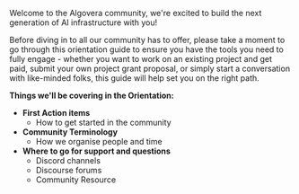 Welcome to the Algovera community, we're excited to build the next generation of AI infrastructure with you!

Before diving in to all our community has to offer, please take a moment to go through this orientation guide to ensure you have the tools you need to fully engage - whether you want to work on an existing project and get paid, submit your own project grant proposal, or simply start a conversation with like-minded folks, this guide will help set you on the right path.

**Things we'll be covering in the Orientation:**

- **First Action items**
    - How to get started in the community
- **Community Terminology**
    - How we organise people and time
- **Where to go for support and questions**
    - Discord channels
    - Discourse forums
    - Community Resource
